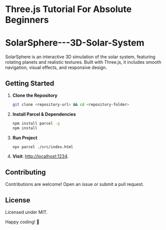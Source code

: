 # Three.js Tutorial For Absolute Beginners  

# SolarSphere---3D-Solar-System
SolarSphere is an interactive 3D simulation of the solar system, featuring rotating planets and realistic textures. Built with Three.js, it includes smooth navigation, visual effects, and responsive design.

## Getting Started  
1. **Clone the Repository**  
   ```bash  
   git clone <repository-url> && cd <repository-folder>  
   ```  
2. **Install Parcel & Dependencies**  
   ```bash  
   npm install parcel -g  
   npm install  
   ```  
3. **Run Project**  
   ```bash  
   npx parcel ./src/index.html  
   ```  
4. **Visit**: [http://localhost:1234](http://localhost:1234).  

## Contributing  
Contributions are welcome! Open an issue or submit a pull request.  

## License  
Licensed under MIT.  

Happy coding! 🚀  
